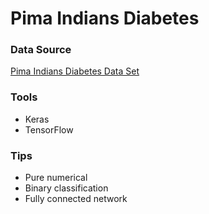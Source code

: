 Pima Indians Diabetes
======

### Data Source
[Pima Indians Diabetes Data Set](https://archive.ics.uci.edu/ml/machine-learning-databases/pima-indians-diabetes/pima-indians-diabetes.data)

### Tools
* Keras
* TensorFlow

### Tips
* Pure numerical
* Binary classification
* Fully connected network
